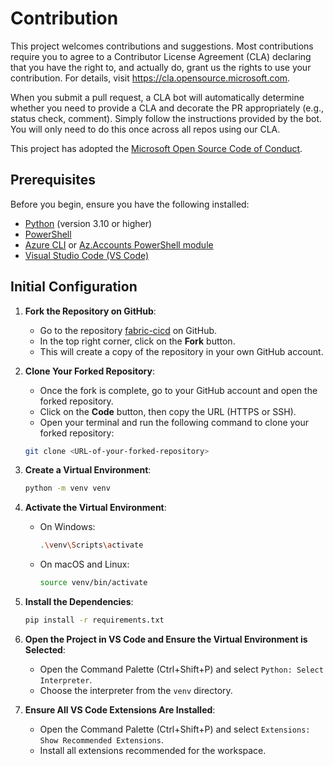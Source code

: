 # Contribution

This project welcomes contributions and suggestions. Most contributions require you to agree to a
Contributor License Agreement (CLA) declaring that you have the right to, and actually do, grant us
the rights to use your contribution. For details, visit https://cla.opensource.microsoft.com.

When you submit a pull request, a CLA bot will automatically determine whether you need to provide
a CLA and decorate the PR appropriately (e.g., status check, comment). Simply follow the instructions
provided by the bot. You will only need to do this once across all repos using our CLA.

This project has adopted the [Microsoft Open Source Code of Conduct](https://opensource.microsoft.com/codeofconduct/).

## Prerequisites

Before you begin, ensure you have the following installed:

-   [Python](https://www.python.org/downloads/) (version 3.10 or higher)
-   [PowerShell](https://docs.microsoft.com/en-us/powershell/scripting/install/installing-powershell)
-   [Azure CLI](https://learn.microsoft.com/en-us/cli/azure/install-azure-cli-windows) or [Az.Accounts PowerShell module](https://www.powershellgallery.com/packages/Az.Accounts/2.2.3)
-   [Visual Studio Code (VS Code)](https://code.visualstudio.com/)

## Initial Configuration

1. **Fork the Repository on GitHub**:

    - Go to the repository [fabric-cicd](https://github.com/microsoft/fabric-cicd) on GitHub.
    - In the top right corner, click on the **Fork** button.
    - This will create a copy of the repository in your own GitHub account.

2. **Clone Your Forked Repository**:

    - Once the fork is complete, go to your GitHub account and open the forked repository.
    - Click on the **Code** button, then copy the URL (HTTPS or SSH).
    - Open your terminal and run the following command to clone your forked repository:

    ```sh
    git clone <URL-of-your-forked-repository>
    ```

3. **Create a Virtual Environment**:

    ```sh
    python -m venv venv
    ```

4. **Activate the Virtual Environment**:

    - On Windows:

        ```sh
        .\venv\Scripts\activate
        ```

    - On macOS and Linux:

        ```sh
        source venv/bin/activate
        ```

5. **Install the Dependencies**:

    ```sh
    pip install -r requirements.txt
    ```

6. **Open the Project in VS Code and Ensure the Virtual Environment is Selected**:

    - Open the Command Palette (Ctrl+Shift+P) and select `Python: Select Interpreter`.
    - Choose the interpreter from the `venv` directory.

7. **Ensure All VS Code Extensions Are Installed**:

    - Open the Command Palette (Ctrl+Shift+P) and select `Extensions: Show Recommended Extensions`.
    - Install all extensions recommended for the workspace.
